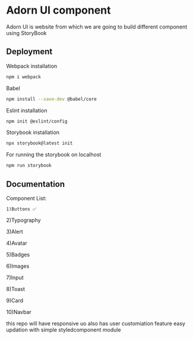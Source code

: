 
# Adorn UI component

Adorn UI is website from which we are going to build different component using StoryBook


## Deployment

Webpack installation
```bash
npm i webpack
```
Babel
```bash
npm install --save-dev @babel/core
```
Eslint installation
```bash
npm init @eslint/config
```

Storybook installation
```bash
npx storybook@latest init
```
For running the storybook on localhost  
```bash 
npm run storybook
```



## Documentation


Component List:

`1)Buttons ✅`

2)Typography

3)Alert

4)Avatar

5)Badges

6)Images

7)Input

8)Toast

9)Card

10)Navbar


this repo will have responsive uo
also has user customiation feature
easy updation with simple styledcomponent module